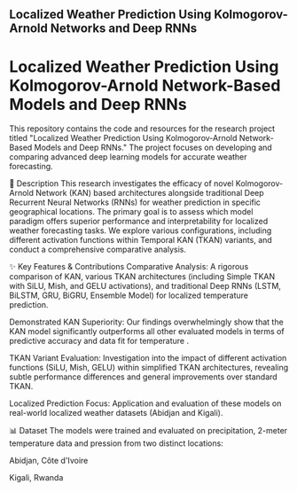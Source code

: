 ## Localized Weather Prediction Using Kolmogorov-Arnold Networks and Deep RNNs

# Localized Weather Prediction  Using Kolmogorov-Arnold Network-Based Models and Deep RNNs
This repository contains the code and resources for the research project titled "Localized Weather Prediction Using Kolmogorov-Arnold Network-Based Models and Deep RNNs." The project focuses on developing and comparing advanced deep learning models for accurate weather forecasting.

📝 Description
This research investigates the efficacy of novel Kolmogorov-Arnold Network (KAN) based architectures alongside traditional Deep Recurrent Neural Networks (RNNs) for weather prediction in specific geographical locations. The primary goal is to assess which model paradigm offers superior performance and interpretability for localized weather forecasting tasks. We explore various configurations, including different activation functions within Temporal KAN (TKAN) variants, and conduct a comprehensive comparative analysis.

✨ Key Features & Contributions
Comparative Analysis: A rigorous comparison of KAN, various TKAN architectures (including Simple TKAN with SiLU, Mish, and GELU activations), and traditional Deep RNNs (LSTM, BiLSTM, GRU, BiGRU, Ensemble Model) for localized temperature prediction.

Demonstrated KAN Superiority: Our findings overwhelmingly show that the KAN model significantly outperforms all other evaluated models in terms of predictive accuracy and data fit for temperature .

TKAN Variant Evaluation: Investigation into the impact of different activation functions (SiLU, Mish, GELU) within simplified TKAN architectures, revealing subtle performance differences and general improvements over standard TKAN.

Localized Prediction Focus: Application and evaluation of these models on real-world localized weather datasets (Abidjan and Kigali).



📊 Dataset
The models were trained and evaluated on precipitation, 2-meter temperature data and pression from two distinct locations:

Abidjan, Côte d'Ivoire

Kigali, Rwanda
